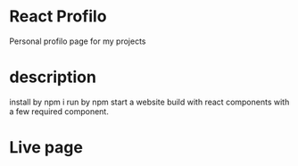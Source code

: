 # React Profilo
Personal profilo page for my projects
# description
install by npm i
run by npm start
a website build with react components with a few required component.
# Live page

#
